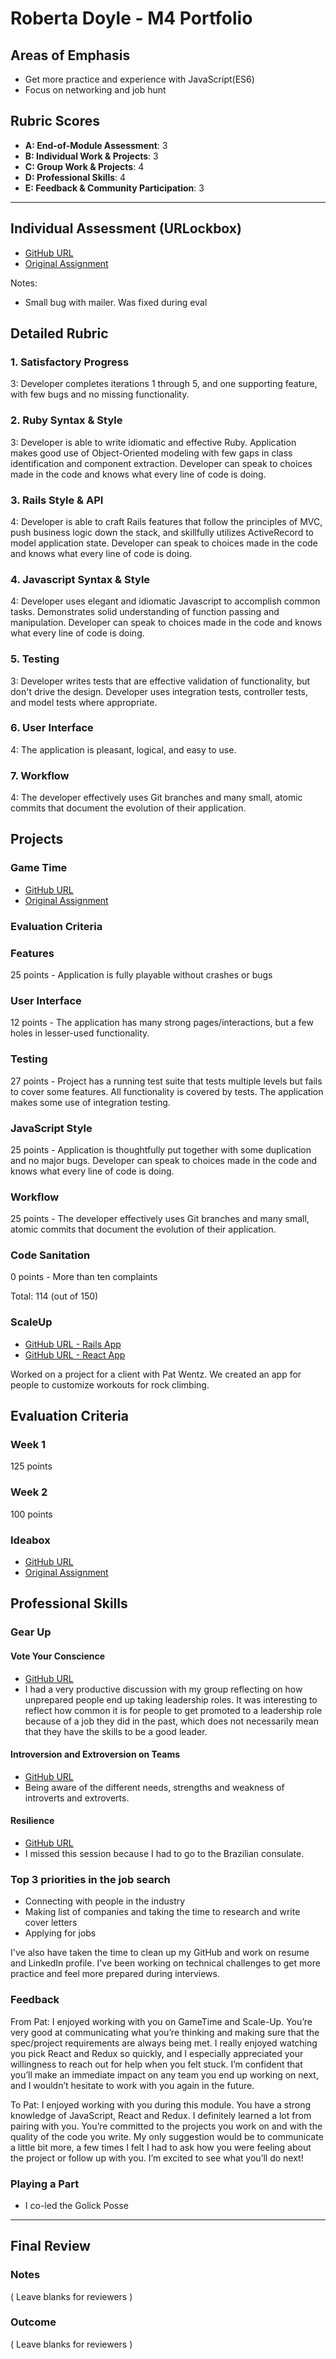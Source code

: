 # Roberta Doyle - M4 Portfolio

## Areas of Emphasis

* Get more practice and experience with JavaScript(ES6)
* Focus on networking and job hunt

## Rubric Scores

* **A: End-of-Module Assessment**: 3
* **B: Individual Work & Projects**: 3
* **C: Group Work & Projects**: 4
* **D: Professional Skills**: 4
* **E: Feedback & Community Participation**: 3

-----------------------

## Individual Assessment (URLockbox)
* [GitHub URL](https://github.com/roscalabrin/URLockbox)
* [Original Assignment](https://gist.github.com/neight-allen/6917e653d9827dd4d84c232228326216)

Notes:
* Small bug with mailer. Was fixed during eval

## Detailed Rubric

### 1. Satisfactory Progress
3: Developer completes iterations 1 through 5, and one supporting feature, with few bugs and no missing functionality.

### 2. Ruby Syntax & Style
3: Developer is able to write idiomatic and effective Ruby. Application makes good use of Object-Oriented modeling with few gaps in class identification and component extraction. Developer can speak to choices made in the code and knows what every line of code is doing.

### 3. Rails Style & API
4: Developer is able to craft Rails features that follow the principles of MVC, push business logic down the stack, and skillfully utilizes ActiveRecord to model application state. Developer can speak to choices made in the code and knows what every line of code is doing.

### 4. Javascript Syntax & Style
4: Developer uses elegant and idiomatic Javascript to accomplish common tasks. Demonstrates solid understanding of function passing and manipulation. Developer can speak to choices made in the code and knows what every line of code is doing.

### 5. Testing
3: Developer writes tests that are effective validation of functionality, but don't drive the design. Developer uses integration tests, controller tests, and model tests where appropriate.

### 6. User Interface
4: The application is pleasant, logical, and easy to use.

### 7. Workflow
4: The developer effectively uses Git branches and many small, atomic commits that document the evolution of their application.


## Projects

### Game Time

* [GitHub URL](https://github.com/roscalabrin/bomberman)
* [Original Assignment](https://github.com/turingschool/lesson_plans/blob/master/ruby_04-apis_and_scalability/gametime_project.markdown)

### Evaluation Criteria

### Features
25 points - Application is fully playable without crashes or bugs

### User Interface
12 points - The application has many strong pages/interactions, but a few holes in lesser-used functionality.

### Testing
27 points - Project has a running test suite that tests multiple levels but fails to cover some features. All functionality is covered by tests. The application makes some use of integration testing.

### JavaScript Style
25 points - Application is thoughtfully put together with some duplication and no major bugs. Developer can speak to choices made in the code and knows what every line of code is doing.

### Workflow
25 points - The developer effectively uses Git branches and many small, atomic commits that document the evolution of their application.

### Code Sanitation
0 points - More than ten complaints

Total: 114 (out of 150)


### ScaleUp
* [GitHub URL - Rails App](https://github.com/roscalabrin/climbing-sensei-API)
* [GitHub URL - React App](https://github.com/roscalabrin/climbing-sensei)

Worked on a project for a client with Pat Wentz.
We created an app for people to customize workouts for rock climbing.

## Evaluation Criteria

### Week 1
125 points

### Week 2
100 points


### Ideabox

* [GitHub URL](https://github.com/roscalabrin/ideabox)
* [Original Assignment](https://github.com/turingschool/lesson_plans/blob/master/ruby_03-professional_rails_applications/self_directed_project.md)


## Professional Skills

### Gear Up

#### Vote Your Conscience
* [GitHub URL](https://github.com/turingschool/gear-up/blob/master/vote_your_conscience.markdown)
* I had a very productive discussion with my group reflecting on how unprepared people end up taking leadership roles. It was interesting to reflect how common it is for people to get promoted to a leadership role because of a job they did in the past, which does not necessarily mean that they have the skills to be a good leader.

#### Introversion and Extroversion on Teams
* [GitHub URL](https://github.com/turingschool/gear-up/blob/master/introversion.markdown)
* Being aware of the different needs, strengths and weakness of introverts and extroverts.

#### Resilience
* [GitHub URL](https://github.com/turingschool/gear-up/blob/master/resilience.markdown)
* I missed this session because I had to go to the Brazilian consulate.


### Top 3 priorities in the job search
* Connecting with people in the industry
* Making list of companies and taking the time to research and write cover letters
* Applying for jobs

I've also have taken the time to clean up my GitHub and work on resume and LinkedIn profile.
I've been working on technical challenges to get more practice and feel more prepared during interviews.

### Feedback

From Pat:
I enjoyed working with you on GameTime and Scale-Up. You’re very good at communicating what you’re thinking and making sure that the spec/project requirements are always being met. I really enjoyed watching you pick React and Redux so quickly, and I especially appreciated your willingness to reach out for help when you felt stuck. I’m confident that you’ll make an immediate impact on any team you end up working on next, and I wouldn’t hesitate to work with you again in the future.

To Pat:
I enjoyed working with you during this module. You have a strong knowledge of JavaScript, React and Redux. I definitely learned a lot from pairing with you. You’re committed to the projects you work on and with the quality of the code you write. My only suggestion would be to communicate a little bit more, a few times I felt I had to ask how you were feeling about the project or follow up with you. 
I’m excited to see what you’ll do next!

### Playing a Part

* I co-led the Golick Posse


------------------

## Final Review

### Notes

( Leave blanks for reviewers )

### Outcome

( Leave blanks for reviewers )
